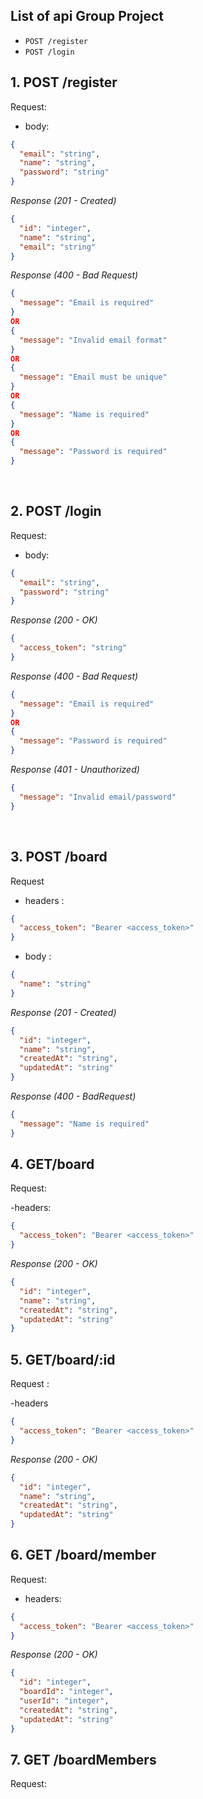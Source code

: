 ## List of api Group Project

- `POST /register`
- `POST /login`

## 1. POST /register

Request:

- body:

```json
{
  "email": "string",
  "name": "string",
  "password": "string"
}
```

_Response (201 - Created)_

```json
{
  "id": "integer",
  "name": "string",
  "email": "string"
}
```

_Response (400 - Bad Request)_

```json
{
  "message": "Email is required"
}
OR
{
  "message": "Invalid email format"
}
OR
{
  "message": "Email must be unique"
}
OR
{
  "message": "Name is required"
}
OR
{
  "message": "Password is required"
}
```

&nbsp;

## 2. POST /login

Request:

- body:

```json
{
  "email": "string",
  "password": "string"
}
```

_Response (200 - OK)_

```json
{
  "access_token": "string"
}
```

_Response (400 - Bad Request)_

```json
{
  "message": "Email is required"
}
OR
{
  "message": "Password is required"
}
```

_Response (401 - Unauthorized)_

```json
{
  "message": "Invalid email/password"
}
```

&nbsp;

## 3. POST /board

Request

- headers :

```json
{
  "access_token": "Bearer <access_token>"
}
```

- body :

```json
{
  "name": "string"
}
```

_Response (201 - Created)_

```json
{
  "id": "integer",
  "name": "string",
  "createdAt": "string",
  "updatedAt": "string"
}
```

_Response (400 - BadRequest)_

```json
{
  "message": "Name is required"
}
```

## 4. GET/board

Request:

-headers:

```json
{
  "access_token": "Bearer <access_token>"
}
```

_Response (200 - OK)_

```json
{
  "id": "integer",
  "name": "string",
  "createdAt": "string",
  "updatedAt": "string"
}
```

## 5. GET/board/:id

Request :

-headers

```json
{
  "access_token": "Bearer <access_token>"
}
```

_Response (200 - OK)_

```json
{
  "id": "integer",
  "name": "string",
  "createdAt": "string",
  "updatedAt": "string"
}
```

## 6. GET /board/member

Request:

- headers:

```json
{
  "access_token": "Bearer <access_token>"
}
```

_Response (200 - OK)_

```json
{
  "id": "integer",
  "boardId": "integer",
  "userId": "integer",
  "createdAt": "string",
  "updatedAt": "string"
}
```

## 7. GET /boardMembers

Request:

